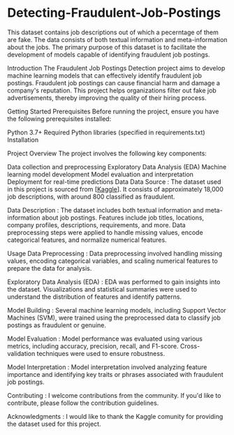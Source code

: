 # Detecting-Fraudulent-Job-Postings
This dataset contains job descriptions out of which a pecerntage of them are fake. The data consists of both textual information and meta-information about the jobs. The primary purpose of this dataset is to facilitate the development of models capable of identifying fraudulent job postings.



Introduction <a name="introduction"></a>
The Fraudulent Job Postings Detection project aims to develop machine learning models that can effectively identify fraudulent job postings. Fraudulent job postings can cause financial harm and damage a company's reputation. This project helps organizations filter out fake job advertisements, thereby improving the quality of their hiring process.

Getting Started <a name="getting-started"></a>
Prerequisites <a name="prerequisites"></a>
Before running the project, ensure you have the following prerequisites installed:

Python 3.7+
Required Python libraries (specified in requirements.txt)
Installation <a name="installation"></a>

Project Overview <a name="project-overview"></a>
The project involves the following key components:

Data collection and preprocessing
Exploratory Data Analysis (EDA)
Machine learning model development
Model evaluation and interpretation
Deployment for real-time predictions
Data <a name="data"></a>
Data Source <a name="data-source"></a>:
The dataset used in this project is sourced from [[Kaggle](https://www.kaggle.com/datasets/shivamb/real-or-fake-fake-jobposting-prediction)]. It consists of approximately 18,000 job descriptions, with around 800 classified as fraudulent.

Data Description <a name="data-description"></a>:
The dataset includes both textual information and meta-information about job postings. Features include job titles, locations, company profiles, descriptions, requirements, and more. Data preprocessing steps were applied to handle missing values, encode categorical features, and normalize numerical features.

Usage <a name="usage"></a>
Data Preprocessing <a name="data-preprocessing"></a>:
Data preprocessing involved handling missing values, encoding categorical variables, and scaling numerical features to prepare the data for analysis.

Exploratory Data Analysis (EDA) <a name="eda"></a>:
EDA was performed to gain insights into the dataset. Visualizations and statistical summaries were used to understand the distribution of features and identify patterns.

Model Building <a name="model-building"></a>:
Several machine learning models, including Support Vector Machines (SVM), were trained using the preprocessed data to classify job postings as fraudulent or genuine.

Model Evaluation <a name="model-evaluation"></a>:
Model performance was evaluated using various metrics, including accuracy, precision, recall, and F1-score. Cross-validation techniques were used to ensure robustness.

Model Interpretation <a name="model-interpretation"></a>:
Model interpretation involved analyzing feature importance and identifying key traits or phrases associated with fraudulent job postings.

Contributing <a name="contributing"></a>:
I welcome contributions from the community. If you'd like to contribute, please follow the contribution guidelines.



Acknowledgments <a name="acknowledgments"></a>:
I would like to thank the Kaggle comunity for providing the dataset used for this project.

